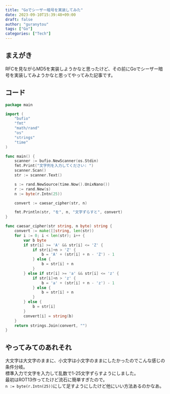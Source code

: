 ```yaml
---
title: "Goでシーザー暗号を実装してみた"
date: 2023-09-10T15:39:48+09:00
draft: false
author: "guranytou"
tags: ["Go"]
categories: ["Tech"]
---
```


## まえがき
RFCを見ながらMD5を実装しようかなと思ったけど、その前にGoでシーザー暗号を実装してみようかなと思ってやってみた記事です。

## コード
``` go
package main

import (
	"bufio"
	"fmt"
	"math/rand"
	"os"
	"strings"
	"time"
)

func main() {
	scanner := bufio.NewScanner(os.Stdin)
	fmt.Print("文字列を入力してください: ")
	scanner.Scan()
	str := scanner.Text()

	s := rand.NewSource(time.Now().UnixNano())
	r := rand.New(s)
	n := byte(r.Intn(25))

	convert := caesar_cipher(str, n)

	fmt.Println(str, "を", n, "文字ずらすと", convert)
}

func caesar_cipher(str string, n byte) string {
	convert := make([]string, len(str))
	for i := 0; i < len(str); i++ {
		var b byte
		if str[i] >= 'A' && str[i] <= 'Z' {
			if str[i]+n > 'Z' {
				b = 'A' + (str[i] + n - 'Z') - 1
			} else {
				b = str[i] + n
			}
		} else if str[i] >= 'a' && str[i] <= 'z' {
			if str[i]+n > 'z' {
				b = 'a' + (str[i] + n - 'z') - 1
			} else {
				b = str[i] + n
			}
		} else {
			b = str[i]
		}
		convert[i] = string(b)
	}
	return strings.Join(convert, "")
}
```

## やってみてのあれそれ
大文字は大文字のままに、小文字は小文字のままにしたかったのでこんな感じの条件分岐。  
標準入力で文字を入力して乱数で1-25文字ずらすようにしました。  
最初はROT13作ってたけど流石に簡単すぎたので。  
`n := byte(r.Intn(25))`にして足すようにしたけど他にいい方法あるのかなあ。
